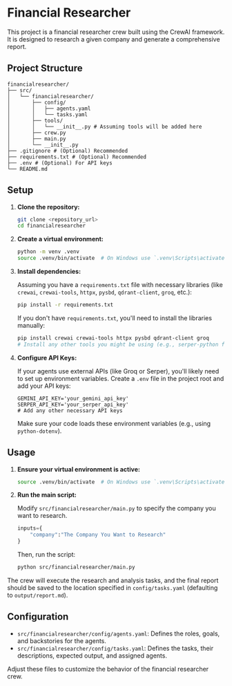 # Financial Researcher

This project is a financial researcher crew built using the CrewAI framework. It is designed to research a given company and generate a comprehensive report.

## Project Structure

```
financialresearcher/
├── src/
│   └── financialresearcher/
│       ├── config/
│       │   ├── agents.yaml
│       │   └── tasks.yaml
│       ├── tools/
│       │   └── __init__.py # Assuming tools will be added here
│       ├── crew.py
│       ├── main.py
│       └── __init__.py
├── .gitignore # (Optional) Recommended
├── requirements.txt # (Optional) Recommended
├── .env # (Optional) For API keys
└── README.md
```

## Setup

1.  **Clone the repository:**

    ```bash
    git clone <repository_url>
    cd financialresearcher
    ```

2.  **Create a virtual environment:**

    ```bash
    python -m venv .venv
    source .venv/bin/activate  # On Windows use `.venv\Scripts\activate`
    ```

3.  **Install dependencies:**

    Assuming you have a `requirements.txt` file with necessary libraries (like `crewai`, `crewai-tools`, `httpx`, `pysbd`, `qdrant-client`, `groq`, etc.):

    ```bash
    pip install -r requirements.txt
    ```

    If you don't have `requirements.txt`, you'll need to install the libraries manually:

    ```bash
    pip install crewai crewai-tools httpx pysbd qdrant-client groq
    # Install any other tools you might be using (e.g., serper-python for Serper)
    ```

4.  **Configure API Keys:**

    If your agents use external APIs (like Groq or Serper), you'll likely need to set up environment variables. Create a `.env` file in the project root and add your API keys:

    ```env
    GEMINI_API_KEY='your_gemini_api_key'
    SERPER_API_KEY='your_serper_api_key'
    # Add any other necessary API keys
    ```

    Make sure your code loads these environment variables (e.g., using `python-dotenv`).

## Usage

1.  **Ensure your virtual environment is active:**

    ```bash
    source .venv/bin/activate  # On Windows use `.venv\Scripts\activate`
    ```

2.  **Run the main script:**

    Modify `src/financialresearcher/main.py` to specify the company you want to research.

    ```python
    inputs={
        "company":"The Company You Want to Research"
    }
    ```

    Then, run the script:

    ```bash
    python src/financialresearcher/main.py
    ```

The crew will execute the research and analysis tasks, and the final report should be saved to the location specified in `config/tasks.yaml` (defaulting to `output/report.md`).

## Configuration

-   `src/financialresearcher/config/agents.yaml`: Defines the roles, goals, and backstories for the agents.
-   `src/financialresearcher/config/tasks.yaml`: Defines the tasks, their descriptions, expected output, and assigned agents.

Adjust these files to customize the behavior of the financial researcher crew. 
